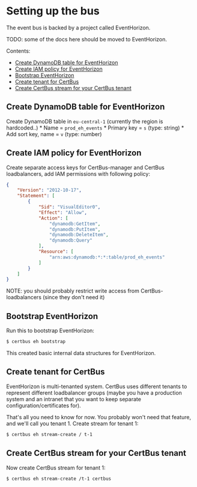 Setting up the bus
==================

The event bus is backed by a project called EventHorizon.

TODO: some of the docs here should be moved to EventHorizon.

Contents:

- [Create DynamoDB table for EventHorizon](#create-dynamodb-table-for-eventhorizon)
- [Create IAM policy for EventHorizon](#create-iam-policy-for-eventhorizon)
- [Bootstrap EventHorizon](#bootstrap-eventhorizon)
- [Create tenant for CertBus](#create-tenant-for-certbus)
- [Create CertBus stream for your CertBus tenant](#create-certbus-stream-for-your-certbus-tenant)


Create DynamoDB table for EventHorizon
--------------------------------------

Create DynamoDB table in `eu-central-1` (currently the region is hardcoded..)
    * Name = `prod_eh_events`
    * Primary key = `s` (type: string)
    * Add sort key, name = `v` (type: number)


Create IAM policy for EventHorizon
----------------------------------

Create separate access keys for CertBus-manager and CertBus loadbalancers, add IAM permissions with following policy:
```json
{
    "Version": "2012-10-17",
    "Statement": [
        {
            "Sid": "VisualEditor0",
            "Effect": "Allow",
            "Action": [
                "dynamodb:GetItem",
                "dynamodb:PutItem",
                "dynamodb:DeleteItem",
                "dynamodb:Query"
            ],
            "Resource": [
                "arn:aws:dynamodb:*:*:table/prod_eh_events"
            ]
        }
    ]
}
```

NOTE: you should probably restrict write access from CertBus-loadbalancers (since they don't need it)


Bootstrap EventHorizon
----------------------

Run this to bootstrap EventHorizon:

```bash
$ certbus eh bootstrap
```

This created basic internal data structures for EventHorizon.


Create tenant for CertBus
-------------------------

EventHorizon is multi-tenanted system. CertBus uses different tenants to represent
different loadbalancer groups (maybe you have a production system and an intranet that you
want to keep separate configuration/certificates for).

That's all you need to know for now. You probably won't need that feature, and we'll call
you tenant 1. Create stream for tenant 1:

```bash
$ certbus eh stream-create / t-1
```


Create CertBus stream for your CertBus tenant
---------------------------------------------

Now create CertBus stream for tenant 1:

```bash
$ certbus eh stream-create /t-1 certbus
```

